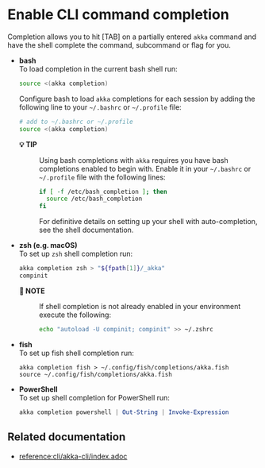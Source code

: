 # Enable CLI command completion

Completion allows you to hit [TAB] on a partially entered `akka` command and have the shell complete the command, subcommand or flag for you.

* **bash**\
To load completion in the current bash shell run:

  ```bash
  source <(akka completion)
  ```

  Configure bash to load `akka` completions for each session by adding the following line to your `~/.bashrc` or `~/.profile` file:

  ```bash
  # add to ~/.bashrc or ~/.profile
  source <(akka completion)
  ```

  <dl><dt><strong>💡 TIP</strong></dt><dd>

  Using bash completions with `akka` requires you have bash completions enabled to begin with.
  Enable it in your `~/.bashrc` or `~/.profile` file with the following lines:

  ```bash
  if [ -f /etc/bash_completion ]; then
    source /etc/bash_completion
  fi
  ```
  For definitive details on setting up your shell with auto-completion, see the shell documentation.
  </dd></dl>
* **zsh (e.g. macOS)**\
To set up `zsh` shell completion run:

  ```zsh
  akka completion zsh > "${fpath[1]}/_akka"
  compinit
  ```

  <dl><dt><strong>📌 NOTE</strong></dt><dd>

  If shell completion is not already enabled in your environment execute the following:

  ```zsh
  echo "autoload -U compinit; compinit" >> ~/.zshrc
  ```
  </dd></dl>
* **fish**\
To set up fish shell completion run:

  ```fish
  akka completion fish > ~/.config/fish/completions/akka.fish
  source ~/.config/fish/completions/akka.fish
  ```
* **PowerShell**\
To set up shell completion for PowerShell run:

  ```powershell
  akka completion powershell | Out-String | Invoke-Expression
  ```

## Related documentation

* [reference:cli/akka-cli/index.adoc](reference:cli/akka-cli/index.adoc)
